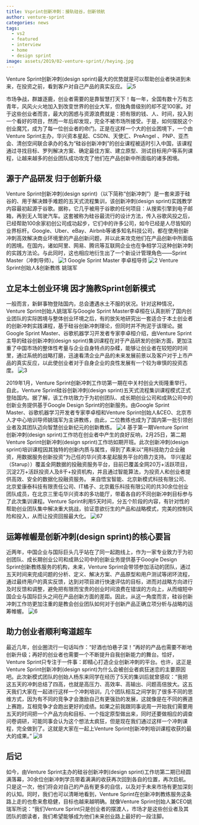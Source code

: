 ```yaml
---
title: Vsprint创新冲刺：接轨硅谷，创新领航
author: venture-sprint
categories: news
tags:
  - vs2
  - featured
  - interview
  - home
  - design sprint
image: assets/2019/02-venture-sprint//heying.jpg
---
```

Venture Sprint创新冲刺(design sprint)最大的优势就是可以帮助创业者快进到未来，在投资之前，看到客户对自己产品的真实反应。
![5](/assets/2019/02-venture-sprint/5.jpg)

市场争战，群雄逐鹿，创业者需要的是靠智慧打天下！每一年，全国有数十万有志青年，风风火火地加入到改变世界的创业大军，但独角兽级别的却不足100家。对于这些创业者而言，最大的困惑与资源浪费就是：把有限的钱、人、时间，投入到一个看好的项目，然而一年后却发现，完全不被市场所接受。于是，如何摆脱这个创业魔咒，成为了每一位创业者的命门。正是在这样一个大的创业困境下，一个由Venture Sprint主办，华兴资本星起、CSDN、天使汇、PreAngel 、PNP、亚杰会、清创空间联合承办的名为“硅谷创新冲刺”的创业课程被适时引入中国，该课程通过寻找目标、罗列解决方案、确定最佳方案、建立原型、测试目标用户等系列课程，让越来越多的创业团队成功攻克了他们在产品创新中所面临的诸多困境。

## 源于产品研发  归于创新升级

Venture Sprint创新冲刺(design sprint)（以下简称“创新冲刺”）是一套来源于硅谷的、用于解决棘手难题的五天式流程集训，该创新冲刺(design sprint)实践教学内容最初起源于谷歌。据称，它几乎被用于谷歌的任何项目：从搜索引擎到电子邮箱，再到无人驾驶汽车。这套被称为硅谷最流行的设计方法，传入谷歌风投之后，已经帮助100余家初创公司成功起步，它们中的许多公司，如今已经是人尽皆知的业界标杆。Google、Uber、eBay、Airbnb等诸多知名科技公司，都在使用创新冲刺高效解决商业环境里的产品创新问题，并以此来攻克他们在产品创新中所面临的困境。在国内，诸如阿里、网易、腾讯等互联网企业也在争相学习这种创新冲刺的实践方法论。与此同时，这也相应地衍生出了一个新设计管理角色——Sprint Master（冲刺导师）。
![1](/assets/2019/02-venture-sprint/1.jpg)
Google Sprint Master   李卓桓导师
![2](/assets/2019/02-venture-sprint/2.jpg)
Venture Sprint创始人&创新教练   姚瑞军

## 立足本土创业环境  因才施教Sprint创新模式

一般而言，新鲜事物登陆国内，总会遭遇水土不服的状况。针对这种情况，Venture Sprint创始人姚瑞军与Google Sprint Master李卓桓在认真剖析了国内创业团队的实际困境与整体创业环境之后，有的放矢地研究出一套适合于本土创业者的创新冲刺实践课程，基于硅谷创新冲刺理论，但同时并不拘泥于该理论。据Google Sprint Master、谷歌机器学习开发者专家李卓桓介绍，由Venture Sprint主导的硅谷创新冲刺(design sprint)集训课程在对于产品研发的创新方面，更加注重了中国市场的整体性考量与企业自身特点的杂糅，能够让创业者在较短的时间里，通过系统的战略打磨，迅速看清企业产品的未来发展前景以及客户对于上市产品的真实反应，以此使创业者对于自身企业的良性发展有一个较为审慎的投资态度。
![3](/assets/2019/02-venture-sprint/3.jpg)

2019年1月，Venture Sprint创新冲刺工作坊第一期在中关村创业大街隆重举行。自此，Venture Sprint硅谷创新冲刺(design sprint)五天式流程集训课程模式正式登陆国内。据了解，该工作坊致力于为初创团队、成长期创业公司和成熟公司中的创新业务提供基于Google Design Sprint的创新服务。由Google Sprint Master、谷歌机器学习开发者专家李卓桓和Venture Sprint创始人&CEO、北京市人才中心培训导师姚瑞军为主讲教练，由此，二位教练也成为了国内第一批引领创业者及其团队迈向智慧创业新纪元的创新教练。
![4](/assets/2019/02-venture-sprint/4.jpg)
基于第一期Venture Sprint创新冲刺(design sprint)工作坊在创业者中产生的良好反响，2月25日，第二期Venture Sprint创新冲刺(design sprint)工作坊如期开班。此次创新冲刺(design sprint)培训课程因其独特的创新内质与属性，得到了素来以“用科技助力企业融资，用数据服务创新投资”为己任的华兴资本星起服务平台的鼎力支持。
华兴星起 （Starup））覆盖全网数据的投融资服务平台，目前已覆盖全网20万+活跃项目，沉淀2万+活跃投资人及8千+投资机构，并且通过智能算法，为投资人和创业者提供高效、安全的数据化投融资服务。
来自悟宝智能、北京新模式科技有限公司、北京爱康泰科技有限责任公司、IT橘子、北京戴乐科技有限公司的共30余位创业团队成员，在北京三里屯华兴资本的多功能厅，带着各自的不同创新冲刺目标参与了此次集训课程。Venture Sprint利用5天时间，分五个阶段的内容，有针对性的帮助创业团队集中解决重大挑战，验证意欲衍生的产品和战略模式，完美的控制风险和投入，从而让投资回报最大化。
![67](/assets/2019/02-venture-sprint/7.jpg)

## 运筹帷幄是创新冲刺(design sprint)的核心要旨

近两年，中国企业与国际巨头几乎站在了同一起跑线上，作为一家专业致力于为初创团队、成长期创业公司和成熟公司中的创新业务提供基于Google Design Sprint创新教练服务的机构，未来，Venture Sprint会带领参加活动的团队，通过五天时间来完成问题的分析、定义、解决方案、产品原型和用户测试等闭环流程，通过最终用户的真实反馈，达到对项目进行快速评估的目标，进而对战略方向进行及时反馈和调整，避免把有限而宝贵的创业时间浪费在错误的方向上，从而缩短中国企业与国际巨头之间在产品创新方面的差距。因此，从这一角度而言，硅谷创新冲刺工作坊更加注重的是教会创业团队如何对于创新产品正确立项分析与战略的运筹帷幄。
![6](/assets/2019/02-venture-sprint/6.jpg)

## 助力创业者顺利弯道超车

最近几年，创业圈流行一句话叫作：“好酒也怕巷子深！”再好的产品也需要不断地创新升级；再好的创业者也需要一个不断提升自我创新能力的舞台。恰好，Venture Sprint只专注于一件事：即精心打造企业创新冲刺的平台。也许，这正是Venture Sprint创新冲刺(design sprint)为什么会被创业者疯狂迷恋的主要原因吧。此次新模式团队的创始人杨东来同学在经历了5天的集训后就曾感叹：“我把这五天的冲刺总结了四高，也就是高压力、高效率、高输出、问题高倍放大。这五天我们大家在一起进行这样一个冲刺培训，几个团队相互之间学到了很多不同的思维方式，因为有不同的竞争才会激励自己有更强劲的发展，这就像是在不同的赛道上赛跑，互相竞争才会跑出更好的成绩。如果之前我跟同事说周一开始我们需要用五天的时间把一个产品方向和目标、一个指定原型做出来，同时还要做相应的调查问卷调研，可能同事会认为这个想法太疯狂，但是现在我们通过这样一个冲刺课程，完全做到了。这就是大家在一起上Venture Sprint创新冲刺培训课程收获的最大的成果。”
![8](/assets/2019/02-venture-sprint/8.jpg)

## 后记

如今，由Venture Sprint主办的硅谷创新冲刺(design sprint)工作坊第二期已经圆满落幕，30余位创新冲刺学员带着满满的收获再次回到各自的位置，再次启航。只是这一次，他们将会对自己的产品有更多的自信，以及对于未来市场有更加深刻的认知。同时，我们也可以清晰地看到，Venture Sprint在创新冲刺教练服务这条路上走的也愈来愈稳健，目标也越来越明确。就像Venture Sprint创始人兼CEO姚瑞军所说：“我们Venture Sprint只是创业者的摆渡人，市场才是这些创业者及其团队的朗读者，我们希望能够成为他们未来创业路上最好的一段注脚。
